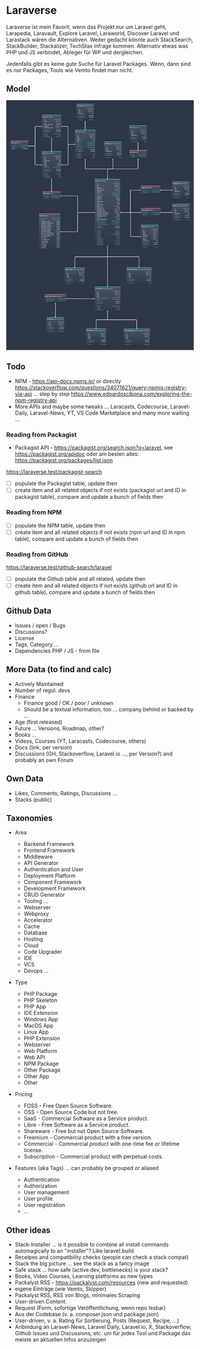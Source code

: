 # Laraverse

Laraverse ist mein Favorit, wenn das Projekt nur um Laravel geht, Larapedia, Laravault, Explore Laravel, Laraworld, Discover Laravel und Larastack wären die Alternativen. Weiter gedacht könnte auch StackSearch, StackBuilder, Stackalizer, TechStax infrage kommen. Alternativ etwas was PHP und JS verbindet, Ableger für WP und dergleichen.

Jedenfalls gibt es keine gute Suche für Laravel Packages. Wenn, dann sind es nur Packages, Tools wie Vemto findet man nicht.

## Model

![Vemto Model](laraverse_exported_image.png)

## Todo

-   NPM - https://api-docs.npms.io/ or directly https://stackoverflow.com/questions/34071621/query-npmjs-registry-via-api ... step by step https://www.edoardoscibona.com/exploring-the-npm-registry-api
-   More APIs and maybe some tweaks ... Laracasts, Codecourse, Laravel-Daily, Laravel-News, YT, VS Code Marketplace and many more waiting ...

### Reading from Packagist

-   Packagist API - https://packagist.org/search.json?q=laravel, see https://packagist.org/apidoc oder am besten alles: https://packagist.org/packages/list.json

https://laraverse.test/packagist-search

- [ ] populate the Packagist table, update then
- [ ] create item and all related objects if not exists (packagist url and ID in packagist table), compare and update a bunch of fields then

### Reading from NPM

- [ ] populate the NPM table, update then
- [ ] create item and all related objects if not exists (npm url and ID in npm table), compare and update a bunch of fields then

### Reading from GitHub

https://laraverse.test/github-search/laravel

- [ ] populate the Github table and all related, update then
- [ ] create item and all related objects if not exists (github url and ID in github table), compare and update a bunch of fields then

## Github Data

-   Issues / open / Bugs
-   Discussions?
-   License
-   Tags, Category ...
-   Dependencies PHP / JS - from file

## More Data (to find and calc)

-   Actively Maintained
-   Number of regul. devs
-   Finance
    -   Finance good / OK / poor / unknown
    -   Should be a textual information, too ... company behind or backed by ...
-   Age (first released)
-   Future ... Versions, Roadmap, other?
-   Books ...
-   Videos, Courses (YT, Laracasts, Codecourse, others)
-   Docs (link, per version)
-   Discussions (GH, Stackoverflow, Laravel.io ..., per Version?) and probably an own Forum

## Own Data

-   Likes, Comments, Ratings, Discussions ...
-   Stacks (public)

## Taxonomies

-   Area

    -   Backend Framework
    -   Frontend Framework
    -   Middleware
    -   API Generator
    -   Authentication and User
    -   Deployment Platform
    -   Component Framework
    -   Development Framework
    -   CRUD Generator
    -   Tooling ...
    -   Webserver
    -   Webproxy
    -   Accelerator
    -   Cache
    -   Database
    -   Hosting
    -   Cloud
    -   Code Upgrader
    -   IDE
    -   VCS
    -   Devops ...

-   Type

    -   PHP Package
    -   PHP Skeleton
    -   PHP App
    -   IDE Extension
    -   Windows App
    -   MacOS App
    -   Linux App
    -   PHP Extension
    -   Webserver
    -   Web Platform
    -   Web API
    -   NPM Package
    -   Other Package
    -   Other App
    -   Other

-   Pricing

    -   FOSS - Free Open Source Software.
    -   OSS - Open Source Code but not free.
    -   SaaS - Commercial Software as a Service product.
    -   Libre - Free Software as a Service product.
    -   Shareware - Free but not Open Source Software.
    -   Freemium - Commercial product with a free version.
    -   Commercial - Commercial product with one-time fee or lifetime license.
    -   Subscription - Commercial product with perpetual costs.

-   Features (aka Tags) ... can probably be grouped or aliased
    -   Authentication
    -   Authorization
    -   User management
    -   User profile
    -   User registration
    -   ...



## Other ideas

-   Stack-Installer ... is it possible to combine all install commands automagically to an "installer"? Like laravel.build
-   Receipes and compatibility checks (people can check a stack compat)
-   Stack the big picture ... see the stack as a fancy image
-   Safe stack ... how safe (active dev, bottlenecks) is your stack?
-   Books, Video Courses, Learning platforms as new types
-   Packalyst RSS - https://packalyst.com/resources (new and requested)
-   eigene Einträge (wie Vemto, Skipper)
-   Packalyst RSS, RSS von Blogs, minimales Scraping
-   User-driven Content.
-   Request (Form, sofortige Veröffentlichung, wenn repo lesbar)
-   Aus der Codebase (v. a. composer.json und package.json)
-   User-driven, v. a. Rating für Sortierung, Posts (Request, Recipe, ...)
-   Anbindung an Laravel-News, Laravel Daily, Laravel.io, X, Stackoverflow, Github Issues und Discussions, etc. um für jedes Tool und Package das meiste an aktuellen Infos anzuzeigen
